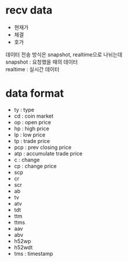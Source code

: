 # recv data
* 현재가
* 체결
* 호가

데이터 전송 방식은 snapshot, realtime으로 나뉘는데   
snapshot : 요청했을 때의 데이터  
realtime : 실시간 데이터 
 

# data format
* ty : type
* cd : coin market
* op : open price
* hp : high price
* lp : low price
* tp : trade price
* pcp : prev closing price
* atp : accumulate trade price
* c : change
* cp : change price
* scp
* cr
* scr
* ab
* tv
* atv
* tdt
* ttm
* ttms
* aav
* abv
* h52wp
* h52wdt
* tms : timestamp